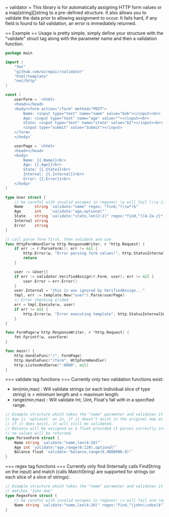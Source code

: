 = validator =
This library is for automatically assigning HTTP form values or a map[string][]string to a pre-defined structure. It also allows you to validate the data prior to allowing assignment to occur. It fails hard, if any field is found to fail validation, an error is immediately returned. 

== Example == 
Usage is pretty simple, simply define your structure with the "validate" struct tag along with the parameter name and then a validation function.
```Go
package main

import (
	"fmt"
	"github.com/wirepair/validator"
	"html/template"
	"net/http"
)

const (
	userForm = `<html>
	<head></head>
	<body><form action="/form" method="POST">
		Name: <input type="text" name="name" value="bob"></input><br>
		Age: <input type="text" name="age" value=""></input><br>
		State: <input type="text" name="state" value="AZ"></input><br>
		<input type="submit" value="Submit"></input>
	</form>
	</body>`

	userPage = `<html>
	<head></head>
	<body>
		Name: {{.Name}}<br>
		Age: {{.Age}}<br>
		State: {{.State}}<br>
		Internal: {{.Internal}}<br>
		Error: {{.Error}}<br>
	</body>`
)

type User struct {
	// be careful with invalid escapes in regexes! \w will fail (\\w is correct) and regex field will be ignored!
	Name     string `validate:"name" regex: "find,^(\\w*)$"`
	Age      int    `validate:"age,optional"`
	State    string `validate:"state,len(2:2)" regex:"find,^([A-Za-z]*)$"`
	Internal string
	Error    string
}

// call parse form first, then validate and use
func HttpFormHandler(w http.ResponseWriter, r *http.Request) {
	if err := r.ParseForm(); err != nil {
		http.Error(w, "Error parsing form values!", http.StatusInternalServerError)
		return
	}

	user := &User{}
	if err := validator.VerifiedAssign(r.Form, user); err != nil {
		user.Error = err.Error()
	}
	user.Internal = "this is was ignored by VerifiedAssign..."
	tmpl, err := template.New("user").Parse(userPage)
	// Error checking elided
	err = tmpl.Execute(w, user)
	if err != nil {
		http.Error(w, "Error executing template", http.StatusInternalServerError)
	}
}

func FormPage(w http.ResponseWriter, r *http.Request) {
	fmt.Fprintf(w, userForm)
}

func main() {
	http.HandleFunc("/", FormPage)
	http.HandleFunc("/form", HttpFormHandler)
	http.ListenAndServe(":8080", nil)
}

```

=== validate tag functions ===
Currently only two validation functions exist:
- len(min,max) : Will validate strings (or each individual slice of type string) is > minimum length and < maximum length.
- range(min,max) : Will validate Int, Uint, Float's fall with in a specified range. 

```Go
// Example structure which takes the "name" parameter and validates it is > 4 characters and < 20 characters
// Age is 'optional' as in, if it doesn't exist in the original map as a key, we can safely disregard it. 
// If it does exist, it will still be validated.
// Balance will be assigned as a float provided it parses correctly into a float value. if not it will fail and
// no values will be returned.
type PersonForm struct {
	Name string `validate:"name,len(4:20)"`
	Age int `validate:"age,range(0:120),optional"`
	Balance float `validate:"balance,range(0,4000000.0)"`
}
```

=== regex tag functions ===
Currently only find (Internally calls FindString on the input) and match (calls MatchString) are supported for strings (or each slice of a slice of strings).
```Go
// Example structure which takes the "name" parameter and validates it is > 4 characters and < 20 characters and
// matches "john doe"
type RegexForm struct {
	// be careful with invalid escapes in regexes! \s will fail and regex field will be ignored!
	Name string `validate:"name,len(4:20)" regex:"find,^(john\\sdoe)$"`
}
```